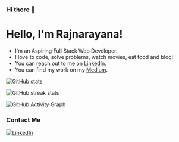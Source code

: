 ### Hi there 👋

# Hello, I'm Rajnarayana!

<ul>
  
<li> I'm an Aspiring Full Stack Web Developer.</li>
<li>I love to code, solve problems, watch movies, eat food and blog!</li>
<li> You can reach out to me on <a href="https://www.linkedin.com/in/rajnarayana-dasari-63b245118/" rel="nofollow">LinkedIn</a>.</li>
<li>You can find my work on my <a href="https://medium.com/@drajnaryana" rel="nofollow">Medium</a>.
</ul>




![GitHub stats](https://github-readme-stats.vercel.app/api?username=drajnarayana&show_icons=true)

![GitHub streak stats](https://github-readme-streak-stats.herokuapp.com/?user=drajnarayana)

![GitHub Activity Graph](https://activity-graph.herokuapp.com/graph?username=drajnarayana)
<!--
**drajnarayana/drajnarayana** is a ✨ _special_ ✨ repository because its `README.md` (this file) appears on your GitHub profile.

Here are some ideas to get you started:

- 🔭 I’m currently working on ...
- 🌱 I’m currently learning ...
- 👯 I’m looking to collaborate on ...
- 🤔 I’m looking for help with ...
- 💬 Ask me about ...
- 📫 How to reach me: ...
- 😄 Pronouns: ...
- ⚡ Fun fact: ...
-->

### Contact Me
 [<img alt="LinkedIn" src="https://img.shields.io/badge/LinkedIn-0077B5?style=for-the-badge&logo=linkedin&logoColor=white" />](https://www.linkedin.com/in/rajnarayana-dasari-63b245118/)
